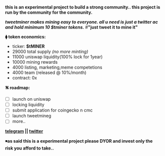 

**this is an experimental project to build a strong community..
this project is run by the community for the community.**


***tweetminer makes mining easy to everyone.
all u need is just a twitter ac and hold minimum 10 $tminer tokens.***
#**"just tweet it to mine it"**



**⧫ token economics:**
* ticker: **$tMINER**
* 29000  total supply *(no more minting)*
* 11000  uniswap liquidity(100% lock for 1year)
* 10000  mining rewards
* 4000 listing, marketing,meme competetions
* 4000  team (released @ 10%/month)
* contract: 0x


**⛕ roadmap:**
- [ ] launch on uniswap
- [ ] locking liquidity
- [ ] submit application for coingecko n cmc
- [ ] launch tweetmineg
- [ ] more..

**[telegram](https://t.me/t_miner/) || 
[twitter](https://twitter.com/tminertoken/)**


◾**as said this is a experimental project please DYOR
and invest only the risk you afford to take..**














